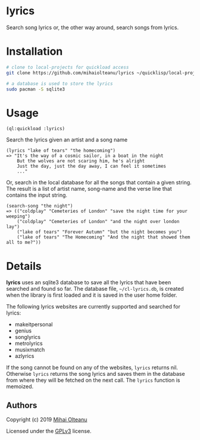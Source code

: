 # lyrics
Search song lyrics or, the other way around, search songs from lyrics.

# Installation

```bash
# clone to local-projects for quickload access
git clone https://github.com/mihaiolteanu/lyrics ~/quicklisp/local-projects/lyrics

# a database is used to store the lyrics
sudo pacman -S sqlite3 
```

# Usage

```common-lisp
(ql:quickload :lyrics)
```

Search the lyrics given an artist and a song name
```common-lisp
(lyrics "lake of tears" "the homecoming")
=> "It's the way of a cosmic sailor, in a boat in the night
    But the wolves are not scaring him, he's alright
    Just the day, just the day away, I can feel it sometimes
    ..."
```

Or, search in the local database for all the songs that contain a given string. The
result is a list of artist name, song-name and the verse line that contains the
input string.
```common-lisp
(search-song "the night")
=> (("coldplay" "Cemeteries of London" "save the night time for your weeping")
    ("coldplay" "Cemeteries of London" "and the night over london lay")
    ("lake of tears" "Forever Autumn" "but the night becomes you")
    ("lake of tears" "The Homecoming" "And the night that showed them all to me?"))
```

# Details
**lyrics** uses an sqlite3 database to save all the lyrics that have been searched
and found so far. The database file, `~/cl-lyrics.db`, is created when the
library is first loaded and it is saved in the user home folder.

The following lyrics websites are currently supported and searched for lyrics:
  * makeitpersonal
  * genius
  * songlyrics
  * metrolyrics
  * musixmatch
  * azlyrics

If the song cannot be found on any of the websites, `lyrics` returns nil. Otherwise
`lyrics` returns the song lyrics and saves them in the database from where they
will be fetched on the next call. The `lyrics` function is memoized.

## Authors
Copyright (c) 2019 [Mihai Olteanu](www.mihaiolteanu.me)

Licensed under the [GPLv3](https://www.gnu.org/licenses/gpl-3.0.en.html) license.
